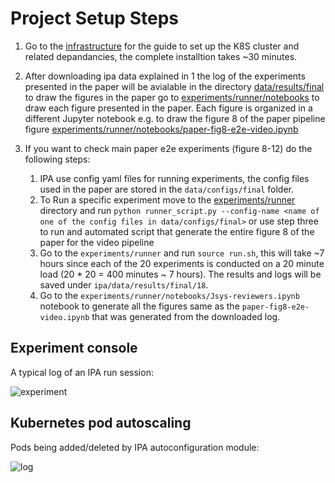 # Project Setup Steps
1. Go to the [infrastructure](/infrastructure/README.md) for the guide to set up the K8S cluster and related depandancies, the complete installtion takes ~30 minutes.

2. After downloading ipa data explained in 1 the log of the experiments presented in the paper will be avialable in the directory [data/results/final](data/results/final) to draw the figures in the paper go to [experiments/runner/notebooks](experiments/runner/notebooks) to draw each figure presented in the paper. Each figure is organized in a different Jupyter notebook e.g. to draw the figure 8 of the paper pipeline figure [experiments/runner/notebooks/paper-fig8-e2e-video.ipynb](experiments/runner/notebooks/paper-fig8-e2e-video.ipynb)

3. If you want to check main paper e2e experiments (figure 8-12) do the following steps:
    1. IPA use config yaml files for running experiments, the config files used in the paper are stored in the `data/configs/final` folder.
    2. To Run a specific experiment move to the [experiments/runner](experiments/runner) directory and run `python runner_script.py --config-name <name of one of the config files in data/configs/final>` or use step three to run and automated script that generate the entire figure 8 of the paper for the video pipeline
    3. Go to the `experiments/runner` and run `source run.sh`, this will take ~7 hours since each of the 20 experiments is conducted on a 20 minute load (20 * 20 = 400 minutes ~ 7 hours). The results and logs will be saved under `ipa/data/results/final/18`.
    4. Go to the `experiments/runner/notebooks/Jsys-reviewers.ipynb` notebook to generate all the figures same as the `paper-fig8-e2e-video.ipynb` that was generated from the downloaded log.


## Experiment console
A typical log of an IPA run session:

![experiment](https://github.com/reconfigurable-ml-pipeline/ipa/assets/6298780/b7511930-dbf0-4dca-b1c2-c1a064232416)



## Kubernetes pod autoscaling
Pods being added/deleted by IPA autoconfiguration module:

![log](https://github.com/reconfigurable-ml-pipeline/ipa/assets/6298780/b43ea8d5-68d9-44b6-b452-c9486878c57e)
